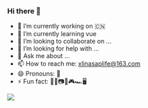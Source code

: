 ### Hi there 👋

<!--
**HorizonO/HorizonO** is a ✨ _special_ ✨ repository because its `README.md` (this file) appears on your GitHub profile.

Here are some ideas to get you started:-->

- 🔭 I’m currently working on 🇨🇳
- 🌱 I’m currently learning vue
- 👯 I’m looking to collaborate on ...
- 🤔 I’m looking for help with ...
- 💬 Ask me about ...
- 📫 How to reach me: xlinasaplife@163.com
- 😄 Pronouns: 🏀
- ⚡ Fun fact: 🏀🏸📷🎸🎮🏎🖥



![](https://github-readme-stats.vercel.app/api?username=HorizonO)

